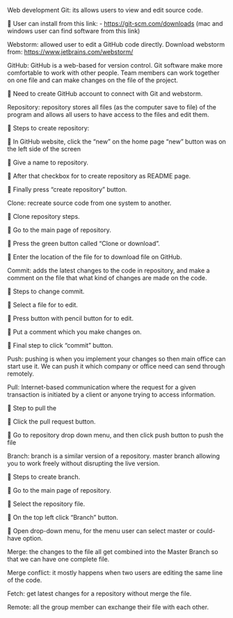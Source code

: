 Web development 
Git: its allows users to view and edit source code.

  	User can install from this link: - https://git-scm.com/downloads (mac and windows user can find software from this link)

Webstorm: allowed user to edit a GitHub code directly. Download webstorm from: https://www.jetbrains.com/webstorm/

GitHub: GitHub is a web-based for version control. Git software make more comfortable to work with other people. Team members can work together on one file and can make changes on the file of the project. 

   	Need to create GitHub account to connect with Git and webstorm.

Repository:  repository stores all files (as the computer save to file) of the program and allows all users to have access to the files and edit them.

 Steps to create repository:

  	In GitHub website, click the “new” on the home page “new” button was on the left side of the screen 

  	Give a name to repository.

  	After that checkbox for to create repository as README page.

  	Finally press “create repository” button.

Clone: recreate source code from one system to another.

	Clone repository steps.

	Go to the main page of repository.

	Press the green button called “Clone or download”.

	Enter the location of the file for to download file on GitHub.

Commit: adds the latest changes to the code in repository, and make a comment on the file that what kind of changes are made on the code.

	Steps to change commit.

	Select a file for to edit.

	Press button with pencil button for to edit.

	Put a comment which you make changes on.

	Final step to click “commit” button.

Push: pushing is when you implement your changes so then main office can start use it. We can push it which company or office need can send through remotely.

Pull: Internet-based communication where the request for a given transaction is initiated by a client or anyone trying to access information.

	Step to pull the

	Click the pull request button.

	Go to repository drop down menu, and then click push button to push the file

Branch:  branch is a similar version of a repository. master branch allowing you to work freely without disrupting the live version.

	Steps to create branch.

	Go to the main page of repository.

	Select the repository file.

	On the top left click “Branch” button.

	Open drop-down menu, for the menu user can select master or could-have option. 

Merge: the changes to the file all get combined into the Master Branch so that we can have one complete file.

Merge conflict: it mostly happens when two users are editing the same line of the code. 

Fetch: get latest changes for a repository without merge the file. 

Remote: all the group member can exchange their file with each other. 


